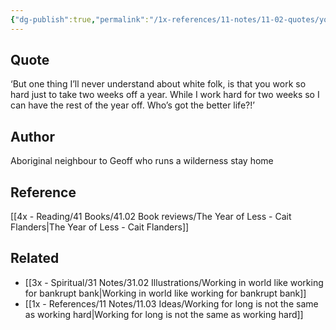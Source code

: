 ```yaml
---
{"dg-publish":true,"permalink":"/1x-references/11-notes/11-02-quotes/you-work-so-hard-just-to-take-two-weeks-off-a-year-while-i-work-hard-for-two-weeks-so-i-can-have-the-rest-of-the-year-off-aboriginal-man/","title":"You work so hard just to take two weeks off a year. While I work hard for two weeks so I can have the rest of the year off - Aboriginal man","created":"2024-08-09T10:49:52.478+03:00","updated":"2024-08-09T14:05:36.275+03:00"}
---
```



## Quote
‘But one thing I’ll never understand about white folk, is that you work so hard just to take two weeks off a year. While I work hard for two weeks so I can have the rest of the year off. Who’s got the better life?!’

## Author
Aboriginal neighbour to Geoff who runs a wilderness stay home

## Reference
[[4x - Reading/41 Books/41.02 Book reviews/The Year of Less - Cait Flanders\|The Year of Less - Cait Flanders]]

## Related
- [[3x - Spiritual/31 Notes/31.02 Illustrations/Working in world like working for bankrupt bank\|Working in world like working for bankrupt bank]]
- [[1x - References/11 Notes/11.03 Ideas/Working for long is not the same as working hard\|Working for long is not the same as working hard]]